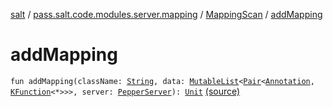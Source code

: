 [salt](../../index.md) / [pass.salt.code.modules.server.mapping](../index.md) / [MappingScan](index.md) / [addMapping](./add-mapping.md)

# addMapping

`fun addMapping(className: `[`String`](https://kotlinlang.org/api/latest/jvm/stdlib/kotlin/-string/index.html)`, data: `[`MutableList`](https://kotlinlang.org/api/latest/jvm/stdlib/kotlin.collections/-mutable-list/index.html)`<`[`Pair`](https://kotlinlang.org/api/latest/jvm/stdlib/kotlin/-pair/index.html)`<`[`Annotation`](https://kotlinlang.org/api/latest/jvm/stdlib/kotlin/-annotation/index.html)`, `[`KFunction`](https://kotlinlang.org/api/latest/jvm/stdlib/kotlin.reflect/-k-function/index.html)`<*>>>, server: `[`PepperServer`](../../pass.salt.code.modules.server/-pepper-server/index.md)`): `[`Unit`](https://kotlinlang.org/api/latest/jvm/stdlib/kotlin/-unit/index.html) [(source)](https://github.com/kurbaniec-tgm/salt/tree/master/code/modules/server/mapping/MappingScan.kt#L25)